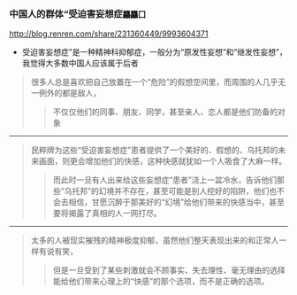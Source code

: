 ### 中国人的群体“受迫害妄想症`龘龘囗`
http://blog.renren.com/share/231360449/9993604371
- 受迫害妄想症”是一种精神科抑郁症，一般分为“原发性妄想”和“继发性妄想”，我觉得大多数中国人应该属于后者
>很多人总是喜欢把自己放置在一个“危险”的假想空间里，而周围的人几乎无一例外的都是敌人，
>>不仅仅他们的同事、朋友、同学，甚至亲人、恋人都是他们防备的对象
---
>民粹牌为这些“受迫害妄想症”患者提供了一个美好的、假想的、乌托邦的未来画面，则更会增加他们的快感，这种快感就犹如一个人吸食了大麻一样。
>>而此时一旦有人出来给这些妄想症“患者”浇上一盆冷水，告诉他们那些“乌托邦”的幻境并不存在，甚至可能是别人挖好的陷阱，他们也不会去相信，甘愿沉醉于那美好的“幻境”给他们带来的快感当中，甚至要将揭露了真相的人一网打尽。
---
>太多的人被现实摧残的精神极度抑郁，虽然他们整天表现出来的和正常人一样有说有笑，
>>但是一旦受到了某些刺激就会不顾事实、失去理性、毫无理由的选择能给他们带来心理上的“快感”的那个选项，而不是正确的选项。